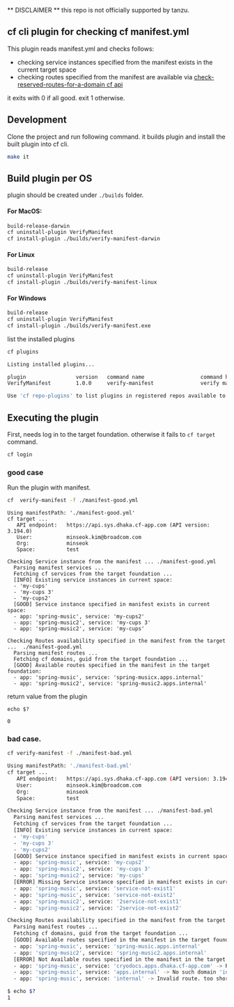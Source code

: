 
** DISCLAIMER **
this repo is not officially supported by tanzu.

## cf cli plugin for checking cf manifest.yml 
This plugin reads manifest.yml and checks follows:
- checking service instances specified from the manifest exists in the current target space
- checking routes specified from the manifest are available via [check-reserved-routes-for-a-domain cf api](https://v3-apidocs.cloudfoundry.org/version/3.197.0/index.html#check-reserved-routes-for-a-domain)

it exits with 0 if all good. exit 1 otherwise.

## Development
Clone the project and run following command. it builds plugin and install the built plugin into cf cli.
```sh
make it
```

## Build plugin per OS
plugin should be created under `./builds` folder.

#### For MacOS:
```sh
build-release-darwin
cf uninstall-plugin VerifyManifest
cf install-plugin ./builds/verify-manifest-darwin
```

#### For Linux
```sh
build-release
cf uninstall-plugin VerifyManifest
cf install-plugin ./builds/verify-manifest-linux
```
#### For Windows
```sh
build-release
cf uninstall-plugin VerifyManifest
cf install-plugin ./builds/verify-manifest.exe
```


list the installed plugins 
```sh
cf plugins
```

```sh
Listing installed plugins...

plugin                version   command name                  command help
VerifyManifest        1.0.0     verify-manifest               verify manifest.yml for service instances and routes

Use 'cf repo-plugins' to list plugins in registered repos available to install
```

## Executing the plugin

First, needs log in to the target foundation. otherwise it fails to `cf target` command.
```sh
cf login
```

### good case
Run the plugin with manifest.
```sh
cf  verify-manifest -f ./manifest-good.yml
```
```
Using manifestPath: './manifest-good.yml'
cf target ...
   API endpoint:   https://api.sys.dhaka.cf-app.com (API version: 3.194.0)
   User:           minseok.kim@broadcom.com
   Org:            minseok
   Space:          test

Checking Service instance from the manifest ... ./manifest-good.yml
  Parsing manifest services ...
  Fetching cf services from the target foundation ...
  [INFO] Existing service instances in current space:
  - 'my-cups'
  - 'my-cups 3'
  - 'my-cups2'
  [GOOD] Service instance specified in manifest exists in current space:
  - app: 'spring-music', service: 'my-cups2'
  - app: 'spring-music2', service: 'my-cups 3'
  - app: 'spring-music2', service: 'my-cups'

Checking Routes availability specified in the manifest from the target ...  ./manifest-good.yml
  Parsing manifest routes ...
  Fetching cf domains, guid from the target foundation ...
  [GOOD] Available routes specified in the manifest in the target foundation:
  - app: 'spring-music', service: 'spring-musicx.apps.internal'
  - app: 'spring-music2', service: 'spring-music2.apps.internal'
```

return value from the plugin 
```
echo $?

0
```

### bad case.
```sh
cf verify-manifest -f ./manifest-bad.yml
```

```sh
Using manifestPath: './manifest-bad.yml'
cf target ...
   API endpoint:   https://api.sys.dhaka.cf-app.com (API version: 3.194.0)
   User:           minseok.kim@broadcom.com
   Org:            minseok
   Space:          test

Checking Service instance from the manifest ... ./manifest-bad.yml
  Parsing manifest services ...
  Fetching cf services from the target foundation ...
  [INFO] Existing service instances in current space:
  - 'my-cups'
  - 'my-cups 3'
  - 'my-cups2'
  [GOOD] Service instance specified in manifest exists in current space:
  - app: 'spring-music', service: 'my-cups2'
  - app: 'spring-music2', service: 'my-cups 3'
  - app: 'spring-music2', service: 'my-cups'
  [ERROR] Missing Service instance specified in manifest exists in current space:
  - app: 'spring-music', service: 'service-not-exist1'
  - app: 'spring-music', service: 'service-not-exist2'
  - app: 'spring-music2', service: '2service-not-exist1'
  - app: 'spring-music2', service: '2service-not-exist2'

Checking Routes availability specified in the manifest from the target ...  ./manifest-bad.yml
  Parsing manifest routes ...
  Fetching cf domains, guid from the target foundation ...
  [GOOD] Available routes specified in the manifest in the target foundation:
  - app: 'spring-music', service: 'spring-music.apps.internal'
  - app: 'spring-music2', service: 'spring-music2.apps.internal'
  [ERROR] Not Available routes specified in the manifest in the target foundation:
  - app: 'spring-music', service: 'cryodocs.apps.dhaka.cf-app.com' -> Reserved is reserved
  - app: 'spring-music', service: 'apps.internal' -> No such domain 'internal' in cf domains
  - app: 'spring-music', service: 'internal' -> Invalid route. too short

$ echo $?
1
```

